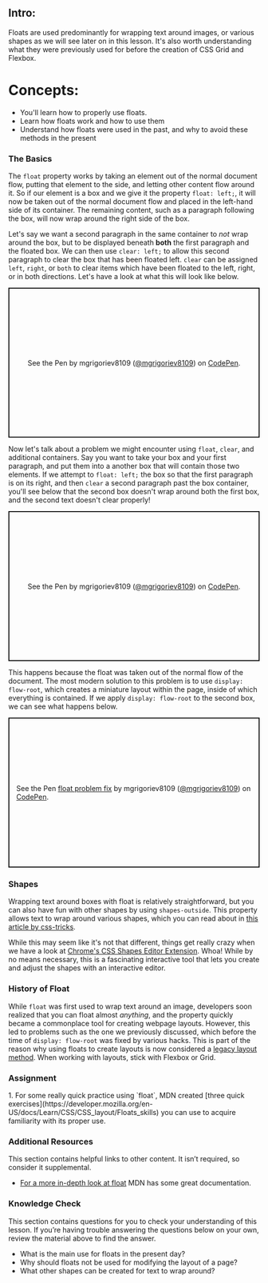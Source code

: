 ## Intro:

Floats are used predominantly for wrapping text around images, or various shapes as we will see later on in this lesson. It's also worth understanding what they were previously used for before the creation of CSS Grid and Flexbox. 

# Concepts:
* You'll learn how to properly use floats. 
* Learn how floats work and how to use them
* Understand how floats were used in the past, and why to avoid these methods in the present

### The Basics
The `float` property works by taking an element out of the normal document flow, putting that element to the side, and letting other content flow around it. So if our element is a box and we give it the property `float: left;`, it will now be taken out of the normal document flow and placed in the left-hand side of its container. The remaining content, such as a paragraph following the box, will now wrap around the right side of the box. 

Let's say we want a second paragraph in the same container to *not* wrap around the box, but to be displayed beneath **both** the first paragraph and the floated box. We can then use `clear: left;` to allow this second paragraph to clear the box that has been floated left. `clear` can be assigned `left`, `right`, or `both` to clear items which have been floated to the left, right, or in both directions. Let's have a look at what this will look like below.

<p class="codepen" data-height="300" data-default-tab="html,result" data-slug-hash="NWgoPdY" data-user="mgrigoriev8109" style="height: 300px; box-sizing: border-box; display: flex; align-items: center; justify-content: center; border: 2px solid; margin: 1em 0; padding: 1em;">
  <span>See the Pen <a href="https://codepen.io/mgrigoriev8109/pen/NWgoPdY">
  </a> by mgrigoriev8109 (<a href="https://codepen.io/mgrigoriev8109">@mgrigoriev8109</a>)
  on <a href="https://codepen.io">CodePen</a>.</span>
</p>
<script async src="https://cpwebassets.codepen.io/assets/embed/ei.js"></script>

Now let's talk about a problem we might encounter using `float`, `clear`, and additional containers. Say you want to take your box and your first paragraph, and put them into a another box that will contain those two elements. If we attempt to `float: left;` the box so that the first paragraph is on its right, and then `clear` a second paragraph past the box container, you'll see below that the second box doesn't wrap around both the first box, and the second text doesn't clear properly! 

<p class="codepen" data-height="300" data-default-tab="html,result" data-slug-hash="vYZbXKX" data-user="mgrigoriev8109" style="height: 300px; box-sizing: border-box; display: flex; align-items: center; justify-content: center; border: 2px solid; margin: 1em 0; padding: 1em;">
  <span>See the Pen <a href="https://codepen.io/mgrigoriev8109/pen/vYZbXKX">
  </a> by mgrigoriev8109 (<a href="https://codepen.io/mgrigoriev8109">@mgrigoriev8109</a>)
  on <a href="https://codepen.io">CodePen</a>.</span>
</p>
<script async src="https://cpwebassets.codepen.io/assets/embed/ei.js"></script>

This happens because the float was taken out of the normal flow of the document. The most modern solution to this problem is to use `display: flow-root`, which creates a miniature layout within the page, inside of which everything is contained. If we apply `display: flow-root` to the second box, we can see what happens below.

<p class="codepen" data-height="300" data-default-tab="html,result" data-slug-hash="YzQBGQp" data-user="mgrigoriev8109" style="height: 300px; box-sizing: border-box; display: flex; align-items: center; justify-content: center; border: 2px solid; margin: 1em 0; padding: 1em;">
  <span>See the Pen <a href="https://codepen.io/mgrigoriev8109/pen/YzQBGQp">
  float problem fix</a> by mgrigoriev8109 (<a href="https://codepen.io/mgrigoriev8109">@mgrigoriev8109</a>)
  on <a href="https://codepen.io">CodePen</a>.</span>
</p>
<script async src="https://cpwebassets.codepen.io/assets/embed/ei.js"></script>

### Shapes
Wrapping text around boxes with float is relatively straightforward, but you can also have fun with other shapes by using `shapes-outside`. This property allows text to wrap around various shapes, which you can read about in [this article by css-tricks](https://css-tricks.com/almanac/properties/s/shape-outside/). 

While this may seem like it's not that different, things get really crazy when we have a look at [Chrome's CSS Shapes Editor Extension](https://chrome.google.com/webstore/detail/css-shapes-editor/nenndldnbcncjmeacmnondmkkfedmgmp?hl=en-US). Whoa! While by no means necessary, this is a fascinating interactive tool that lets you create and adjust the shapes with an interactive editor.

### History of Float
While `float` was first used to wrap text around an image, developers soon realized that you can float almost *anything*, and the property quickly became a commonplace tool for creating webpage layouts. However, this led to problems such as the one we previously discussed, which before the time of `display: flow-root` was fixed by various hacks. This is part of the reason why using floats to create layouts is now considered a [legacy layout method](https://developer.mozilla.org/en-US/docs/Learn/CSS/CSS_layout/Legacy_Layout_Methods). When working with layouts, stick with Flexbox or Grid.

### Assignment
<div class="lesson-content__panel" markdown="1">
1. For some really quick practice using `float`, MDN created [three quick exercises](https://developer.mozilla.org/en-US/docs/Learn/CSS/CSS_layout/Floats_skills) you can use to acquire familiarity with its proper use.
</div>

### Additional Resources
This section contains helpful links to other content. It isn’t required, so consider it supplemental.
* [For a more in-depth look at float](https://developer.mozilla.org/en-US/docs/Learn/CSS/CSS_layout/Floats) MDN has some great documentation.

### Knowledge Check
This section contains questions for you to check your understanding of this lesson. If you’re having trouble answering the questions below on your own, review the material above to find the answer.

* What is the main use for floats in the present day?
* Why should floats not be used for modifying the layout of a page?
* What other shapes can be created for text to wrap around?
